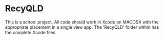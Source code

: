 # RecyQLD
This is a school project.
All code should work in Xcode on MACOSX with the appropriate placement in a single view app.
The 'RecyQLD' folder within has the complete Xcode files.
